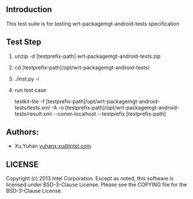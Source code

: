 ## Introduction

This test suite is for testing wrt-packagemgt-android-tests specification

## Test Step

1. unzip -d [testprefix-path] wrt-packagemgt-android-tests<version>.zip

2. cd [testprefix-path]/opt/wrt-packagemgt-android-tests/

3. ./inst.py -i

4. run test case

   testkit-lite -f [testprefix-path]/opt/wrt-packagemgt-android-tests/tests.xml -A
   -o [testprefix-path]/opt/wrt-packagemgt-android-tests/result.xml --comm localhost
   --testprefix [testprefix-path]

## Authors:

* Xu,Yuhan <yuhanx.xu@intel.com>

## LICENSE

Copyright (c) 2013 Intel Corporation.
Except as noted, this software is licensed under BSD-3-Clause License.
Please see the COPYING file for the BSD-3-Clause License.
